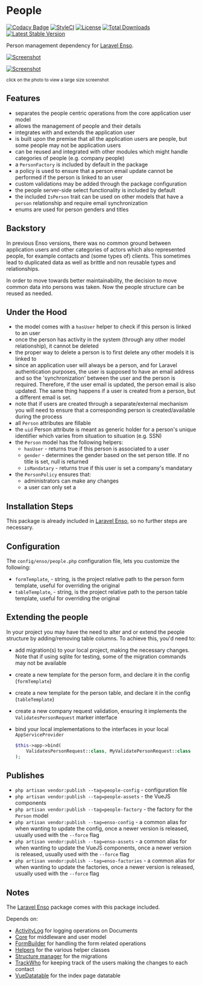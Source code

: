 # People

[![Codacy Badge](https://api.codacy.com/project/badge/Grade/aa76029e3e4c471d91370e29534f436f)](https://www.codacy.com/app/laravel-enso/People?utm_source=github.com&amp;utm_medium=referral&amp;utm_content=laravel-enso/People&amp;utm_campaign=Badge_Grade)
[![StyleCI](https://github.styleci.io/repos/151952913/shield?branch=master)](https://github.styleci.io/repos/151952913)
[![License](https://poser.pugx.org/laravel-enso/people/license)](https://packagist.org/packages/laravel-enso/people)
[![Total Downloads](https://poser.pugx.org/laravel-enso/people/downloads)](https://packagist.org/packages/laravel-enso/people)
[![Latest Stable Version](https://poser.pugx.org/laravel-enso/people/version)](https://packagist.org/packages/laravel-enso/people)

Person management dependency for [Laravel Enso](https://github.com/laravel-enso/Enso).

[![Screenshot](https://laravel-enso.github.io/people/screenshots/bulma_001_thumb.png)](https://laravel-enso.github.io/people/screenshots/bulma_001.png)

[![Screenshot](https://laravel-enso.github.io/people/screenshots/bulma_002_thumb.png)](https://laravel-enso.github.io/people/screenshots/bulma_002.png)

<sup>click on the photo to view a large size screenshot</sup>

## Features

- separates the people centric operations from the core application user model
- allows the management of people and their details
- integrates with and extends the application user
- is built upon the premise that all the application users are people, but some people may not be application users
- can be reused and integrated with other modules which might handle categories of people (e.g. company people)
- a `PersonFactory` is included by default in the package
- a policy is used to ensure that a person email update cannot be performed if the person is linked to an user
- custom validations may be added through the package configuration
- the people server-side select functionality is included by default
- the included `IsPerson` trait can be used on other models that have a `person` relationship and require email synchronization
- enums are used for person genders and titles  

## Backstory

In previous Enso versions, there was no common ground between application users and 
other categories of actors which also represented people, for example contacts and (some types of) clients.
This sometimes lead to duplicated data as well as brittle and non reusable types and relationships.

In order to move towards better maintainability, the decision to move common data into persons was taken. 
Now the people structure can be reused as needed.

## Under the Hood

- the model comes with a  `hasUser` helper to check if this person is linked to an user
- once the person has activity in the system (through any other model relationship), it cannot be deleted
- the proper way to delete a person is to first delete any other models it is linked to 
- since an application user will always be a person, and for Laravel authentication purposes, 
the user is supposed to have an email address and so the 'synchronization' between the user and the person is required. 
Therefore, if the user email is updated, the person email is also updated. 
The same thing happens if a user is created from a person, but a different email is set.
- note that if users are created through a separate/external mechanism you will need to ensure that a corresponding 
person is created/available during the process
- all `Person` attributes are fillable
- the `uid` Person attribute is meant as generic holder for a person's unique identifier 
which varies from situation to situation (e.g. SSN)
- the `Person` model has the following helpers:
    * `hasUser` - returns true if this person is associated to a user
    * `gender` - determines the gender based on the set person title. If no title is set, null is returned
    * `isMandatary` - returns true if this user is set a company's mandatary
- the `PersonPolicy` ensures that:
    * administrators can make any changes
    * a user can only set a     

## Installation Steps

This package is already included in [Laravel Enso](https://github.com/laravel-enso/Enso), so no further steps are necessary.

## Configuration

The `config/enso/people.php` configuration file, lets you customize the following:
- `formTemplate`, - string, is the project relative path to the person form template, 
useful for overriding the original 
- `tableTemplate`, - string, is the project relative path to the person table template, 
useful for overriding the original 

## Extending the people

In your project you may have the need to alter and or extend the people structure by adding/removing table columns.
To achieve this, you'd need to:
- add migration(s) to your local project, making the necessary changes. Note that if using sqlite for testing, 
some of the migration commands may not be available
- create a new template for the person form, and declare it in the config (`formTemplate`)
- create a new template for the person table, and declare it in the config (`tableTemplate`)
- create a new company request validation, ensuring it implements the `ValidatesPersonRequest` marker interface 
- bind your local implementations to the interfaces in your local `AppServiceProvider` 

    ```php
    $this->app->bind(
        ValidatesPersonRequest::class, MyValidatePersonRequest::class
    );
    ``` 

## Publishes

- `php artisan vendor:publish --tag=people-config` - configuration file
- `php artisan vendor:publish --tag=people-assets` - the VueJS components
- `php artisan vendor:publish --tag=people-factory` - the factory for the `Person` model
- `php artisan vendor:publish --tag=enso-config` - a common alias for when wanting to update the config,
once a newer version is released, usually used with the `--force` flag
- `php artisan vendor:publish --tag=enso-assets` - a common alias for when wanting to update the VueJS components,
once a newer version is released, usually used with the `--force` flag
- `php artisan vendor:publish --tag=enso-factories` - a common alias for when wanting to update the factories,
once a newer version is released, usually used with the `--force` flag

## Notes

The [Laravel Enso](https://github.com/laravel-enso/Enso) package comes with this package included.

Depends on:
 - [ActivityLog](https://github.com/laravel-enso/activitylog) for logging operations on Documents
 - [Core](https://github.com/laravel-enso/Core) for middleware and user model
 - [FormBuilder](https://github.com/laravel-enso/FormBuilder) for handling the form related operations
 - [Helpers](https://github.com/laravel-enso/Helpers) for the various helper classes
 - [Structure manager](https://github.com/laravel-enso/StructureManager) for the migrations
 - [TrackWho](https://github.com/laravel-enso/TrackWho) for keeping track of the users making the changes to each contact
 - [VueDatatable](https://github.com/laravel-enso/VueDatatable) for the index page datatable
